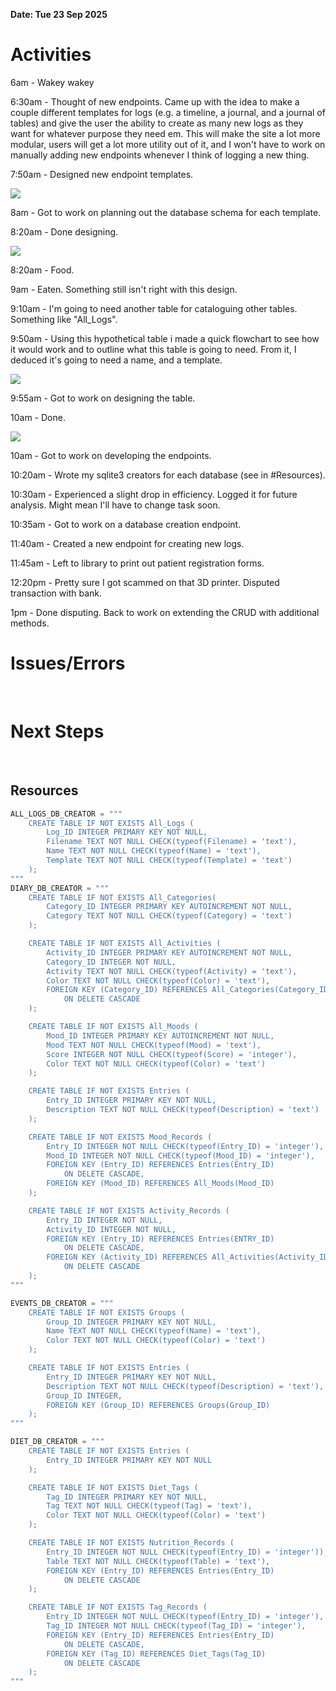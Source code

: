 **Date: Tue 23 Sep 2025**<br>

# Activities

6am - Wakey wakey

6:30am - Thought of new endpoints. Came up with the idea to make a couple different templates for logs (e.g. a timeline, a journal, and a journal of tables) and give
 the user the ability to create as many new logs as they want for whatever purpose they need em. This will make the site a lot more modular, users will get a lot more utility out of it, and I won't have to work on manually adding new endpoints whenever I think of logging a new thing.

7:50am - Designed new endpoint templates.

![](../assets/2025-09-23-07-57-50-image.png)

8am - Got to work on planning out the database schema for each template.

8:20am - Done designing.

![](../assets/2025-09-23-08-18-50-image.png)

8:20am - Food.

9am - Eaten. Something still isn't right with this design.

9:10am - I'm going to need another table for cataloguing other tables. Something like "All_Logs".

9:50am - Using this hypothetical table i made a quick flowchart to see how it would work and to outline what this table is going to need. From it, I deduced it's going to need a name, and a template.

![](../assets/2025-09-23-09-51-03-image.png)

9:55am - Got to work on designing the table.

10am - Done.

![](../assets/2025-09-23-10-03-15-image.png)

10am - Got to work on developing the endpoints.

10:20am - Wrote my sqlite3 creators for each database (see in #Resources).

10:30am - Experienced a slight drop in efficiency. Logged it for future analysis. Might mean I'll have to change task soon.

10:35am - Got to work on a database creation endpoint.

11:40am - Created a new endpoint for creating new logs.

11:45am - Left to library to print out patient registration forms.

12:20pm - Pretty sure I got scammed on that 3D printer. Disputed transaction with bank.

1pm - Done disputing. Back to work on extending the CRUD with additional methods.





# Issues/Errors

<br>

# Next Steps

<br>

## Resources

```python
ALL_LOGS_DB_CREATOR = """
    CREATE TABLE IF NOT EXISTS All_Logs (
        Log_ID INTEGER PRIMARY KEY NOT NULL,
        Filename TEXT NOT NULL CHECK(typeof(Filename) = 'text'),
        Name TEXT NOT NULL CHECK(typeof(Name) = 'text'),
        Template TEXT NOT NULL CHECK(typeof(Template) = 'text')
    );
"""
DIARY_DB_CREATOR = """
    CREATE TABLE IF NOT EXISTS All_Categories(
        Category_ID INTEGER PRIMARY KEY AUTOINCREMENT NOT NULL,
        Category TEXT NOT NULL CHECK(typeof(Category) = 'text')
    );

    CREATE TABLE IF NOT EXISTS All_Activities (
        Activity_ID INTEGER PRIMARY KEY AUTOINCREMENT NOT NULL,
        Category_ID INTEGER NOT NULL,
        Activity TEXT NOT NULL CHECK(typeof(Activity) = 'text'),
        Color TEXT NOT NULL CHECK(typeof(Color) = 'text'),
        FOREIGN KEY (Category_ID) REFERENCES All_Categories(Category_ID)
            ON DELETE CASCADE
    );

    CREATE TABLE IF NOT EXISTS All_Moods (
        Mood_ID INTEGER PRIMARY KEY AUTOINCREMENT NOT NULL,
        Mood TEXT NOT NULL CHECK(typeof(Mood) = 'text'),
        Score INTEGER NOT NULL CHECK(typeof(Score) = 'integer'),
        Color TEXT NOT NULL CHECK(typeof(Color) = 'text')
    );

    CREATE TABLE IF NOT EXISTS Entries (
        Entry_ID INTEGER PRIMARY KEY NOT NULL,
        Description TEXT NOT NULL CHECK(typeof(Description) = 'text')
    );

    CREATE TABLE IF NOT EXISTS Mood_Records (
        Entry_ID INTEGER NOT NULL CHECK(typeof(Entry_ID) = 'integer'),
        Mood_ID INTEGER NOT NULL CHECK(typeof(Mood_ID) = 'integer'),
        FOREIGN KEY (Entry_ID) REFERENCES Entries(Entry_ID)
            ON DELETE CASCADE,
        FOREIGN KEY (Mood_ID) REFERENCES All_Moods(Mood_ID)
    );

    CREATE TABLE IF NOT EXISTS Activity_Records (
        Entry_ID INTEGER NOT NULL,
        Activity_ID INTEGER NOT NULL,
        FOREIGN KEY (Entry_ID) REFERENCES Entries(ENTRY_ID)
            ON DELETE CASCADE,
        FOREIGN KEY (Activity_ID) REFERENCES All_Activities(Activity_ID)
            ON DELETE CASCADE
    );
"""

EVENTS_DB_CREATOR = """    
    CREATE TABLE IF NOT EXISTS Groups (
        Group_ID INTEGER PRIMARY KEY NOT NULL,
        Name TEXT NOT NULL CHECK(typeof(Name) = 'text'),
        Color TEXT NOT NULL CHECK(typeof(Color) = 'text')
    );

    CREATE TABLE IF NOT EXISTS Entries (
        Entry_ID INTEGER PRIMARY KEY NOT NULL,
        Description TEXT NOT NULL CHECK(typeof(Description) = 'text'),
        Group_ID INTEGER,
        FOREIGN KEY (Group_ID) REFERENCES Groups(Group_ID)
    );
"""

DIET_DB_CREATOR = """
    CREATE TABLE IF NOT EXISTS Entries (
        Entry_ID INTEGER PRIMARY KEY NOT NULL
    );

    CREATE TABLE IF NOT EXISTS Diet_Tags (
        Tag_ID INTEGER PRIMARY KEY NOT NULL,
        Tag TEXT NOT NULL CHECK(typeof(Tag) = 'text'),
        Color TEXT NOT NULL CHECK(typeof(Color) = 'text')
    );

    CREATE TABLE IF NOT EXISTS Nutrition_Records (
        Entry_ID INTEGER NOT NULL CHECK(typeof(Entry_ID) = 'integer')),
        Table TEXT NOT NULL CHECK(typeof(Table) = 'text'),
        FOREIGN KEY (Entry_ID) REFERENCES Entries(Entry_ID)
            ON DELETE CASCADE
    );

    CREATE TABLE IF NOT EXISTS Tag_Records (
        Entry_ID INTEGER NOT NULL CHECK(typeof(Entry_ID) = 'integer'),
        Tag_ID INTEGER NOT NULL CHECK(typeof(Tag_ID) = 'integer'),
        FOREIGN KEY (Entry_ID) REFERENCES Entries(Entry_ID)
            ON DELETE CASCADE,
        FOREIGN KEY (Tag_ID) REFERENCES Diet_Tags(Tag_ID)
            ON DELETE CASCADE
    );
"""
```

<br>
